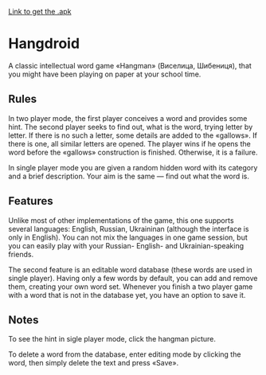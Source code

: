 [Link to get the .apk](https://github.com/Meownjik/Hangdroid/blob/master/app/release/hangdroid.apk)

# Hangdroid

A classic intellectual word game «Hangman» (Виселица, Шибениця), that you might have been playing on paper at your school time. 
## Rules
In two player mode, the first player conceives a word and provides some hint. The second player seeks to find out, what is the word, trying letter by letter. If there is no such a letter, some details are added to the «gallows». If there is one, all similar letters are opened. The player wins if he opens the word before the «gallows» construction is finished. Otherwise, it is a failure.

In single player mode you are given a random hidden word with its category and a brief description. Your aim is the same — find out what the word is.

## Features

Unlike most of other implementations of the game, this one supports several languages: English, Russian, Ukraininan (although the interface is only in English). You can not mix the languages in one game session, but you can easily play with your Russian- English- and Ukrainian-speaking friends.

The second feature is an editable word database (these words are used in single player). Having only a few words by default, you can add and remove them, creating your own word set. Whenever you finish a two player game with a word that is not in the database yet, you have an option to save it.

## Notes
To see the hint in sigle player mode, click the hangman picture.

To delete a word from the database, enter editing mode by clicking the word, then simply delete the text and press «Save».
